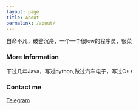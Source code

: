 ```yaml
---
layout: page
title: About
permalink: /about/
---
```


自命不凡，破釜沉舟，一个一个很low的程序员，很菜

### More Information

干过几年Java，写过python,做过汽车电子，写过C++

### Contact me

[Telegram](https://t.me/haiOuOnline)
